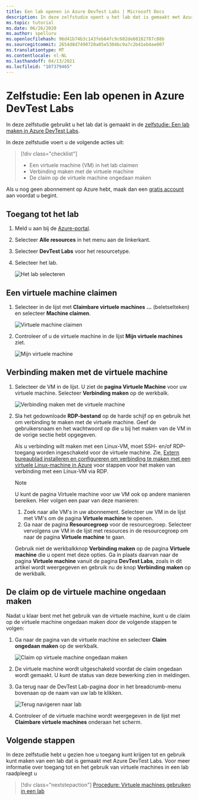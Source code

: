 ```yaml
---
title: Een lab openen in Azure DevTest Labs | Microsoft Docs
description: In deze zelfstudie opent u het lab dat is gemaakt met Azure DevTest Labs, claimt u virtuele machines, gebruikt u deze en maakt u de claims op een virtuele machine weer ongedaan.
ms.topic: tutorial
ms.date: 06/26/2020
ms.author: spelluru
ms.openlocfilehash: 96d41b74b3c143feb64fc9c602de68182787c08b
ms.sourcegitcommit: 2654d8d7490720a05e5304bc9a7c2b41eb4ae007
ms.translationtype: MT
ms.contentlocale: nl-NL
ms.lasthandoff: 04/13/2021
ms.locfileid: "107379465"
---
```

# <a name="tutorial-access-a-lab-in-azure-devtest-labs"></a>Zelfstudie: Een lab openen in Azure DevTest Labs
In deze zelfstudie gebruikt u het lab dat is gemaakt in de [zelfstudie: Een lab maken in Azure DevTest Labs](tutorial-create-custom-lab.md).

In deze zelfstudie voert u de volgende acties uit:

> [!div class="checklist"]
> * Een virtuele machine (VM) in het lab claimen
> * Verbinding maken met de virtuele machine
> * De claim op de virtuele machine ongedaan maken

Als u nog geen abonnement op Azure hebt, maak dan een [gratis account](https://azure.microsoft.com/free/) aan voordat u begint.

## <a name="access-the-lab"></a>Toegang tot het lab

1. Meld u aan bij de [Azure-portal](https://portal.azure.com).
2. Selecteer **Alle resources** in het menu aan de linkerkant. 
3. Selecteer **DevTest Labs** voor het resourcetype. 
4. Selecteer het lab. 

    ![Het lab selecteren](./media/tutorial-use-custom-lab/search-for-select-custom-lab.png)

## <a name="claim-a-vm"></a>Een virtuele machine claimen

1. Selecteer in de lijst met **Claimbare virtuele machines** **...** (beletselteken) en selecteer **Machine claimen**.

    ![Virtuele machine claimen](./media/tutorial-use-custom-lab/claim-virtual-machine.png)
1. Controleer of u de virtuele machine in de lijst **Mijn virtuele machines** ziet.

    ![Mijn virtuele machine](./media/tutorial-use-custom-lab/my-virtual-machines.png)

## <a name="connect-to-the-vm"></a>Verbinding maken met de virtuele machine

1. Selecteer de VM in de lijst. U ziet de **pagina Virtuele Machine** voor uw virtuele machine. Selecteer **Verbinding maken** op de werkbalk.

    ![Verbinding maken met de virtuele machine](./media/tutorial-use-custom-lab/connect-button.png)
2. Sla het gedownloade **RDP-bestand** op de harde schijf op en gebruik het om verbinding te maken met de virtuele machine. Geef de gebruikersnaam en het wachtwoord op die u bij het maken van de VM in de vorige sectie hebt opgegeven. 

    Als u verbinding wilt maken met een Linux-VM, moet SSH- en/of RDP-toegang worden ingeschakeld voor de virtuele machine. Zie, [Extern bureaublad installeren en configureren om verbinding te maken met een virtuele Linux-machine in Azure](../virtual-machines/linux/use-remote-desktop.md) voor stappen voor het maken van verbinding met een Linux-VM via RDP. 

    > [!NOTE]
    > U kunt de pagina Virtuele machine voor uw VM ook op andere manieren bereiken. Hier volgen een paar van deze manieren: 
    > 
    > 1. Zoek naar alle VM's in uw abonnement. Selecteer uw VM in de lijst met VM's om de pagina **Virtuele machine** te openen.
    > 2. Ga naar de pagina **Resourcegroep** voor de resourcegroep. Selecteer vervolgens uw VM in de lijst met resources in de resourcegroep om naar de pagina **Virtuele machine** te gaan. 
    >
    > Gebruik niet de werkbalkknop **Verbinding maken** op de pagina **Virtuele machine** die u opent met deze opties. Ga in plaats daarvan naar de pagina **Virtuele machine** vanuit de pagina **DevTest Labs**, zoals in dit artikel wordt weergegeven en gebruik nu de knop **Verbinding maken** op de werkbalk.


## <a name="unclaim-the-vm"></a>De claim op de virtuele machine ongedaan maken
Nadat u klaar bent met het gebruik van de virtuele machine, kunt u de claim op de virtuele machine ongedaan maken door de volgende stappen te volgen: 

1. Ga naar de pagina van de virtuele machine en selecteer **Claim ongedaan maken** op de werkbalk. 

    ![Claim op virtuele machine ongedaan maken](./media/tutorial-use-custom-lab/unclaim-vm-menu.png)
1. De virtuele machine wordt uitgeschakeld voordat de claim ongedaan wordt gemaakt. U kunt de status van deze bewerking zien in meldingen.  
3. Ga terug naar de DevTest Lab-pagina door in het breadcrumb-menu bovenaan op de naam van uw lab te klikken. 
    
    ![Terug navigeren naar lab](./media/tutorial-use-custom-lab/breadcrumb-to-lab.png)
1. Controleer of de virtuele machine wordt weergegeven in de lijst met **Claimbare virtuele machines** onderaan het scherm.

    
## <a name="next-steps"></a>Volgende stappen
In deze zelfstudie hebt u gezien hoe u toegang kunt krijgen tot en gebruik kunt maken van een lab dat is gemaakt met Azure DevTest Labs. Voor meer informatie over toegang tot en het gebruik van virtuele machines in een lab raadpleegt u 

> [!div class="nextstepaction"]
> [Procedure: Virtuele machines gebruiken in een lab](devtest-lab-add-vm.md)

